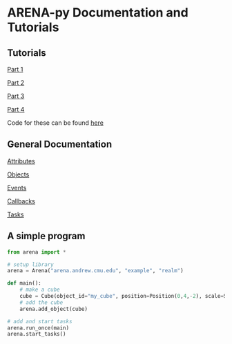 # ARENA-py Documentation and Tutorials

## Tutorials
[Part 1](beginner.md)

[Part 2](intermediate.md)

[Part 3](novice.md)

[Part 4](advanced.md)

Code for these can be found [here](../examples/tutorial)

## General Documentation
[Attributes](attributes.md)

[Objects](objects.md)

[Events](events.md)

[Callbacks](callbacks.md)

[Tasks](tasks.md)

## A simple program

```python
from arena import *

# setup library
arena = Arena("arena.andrew.cmu.edu", "example", "realm")

def main():
    # make a cube
    cube = Cube(object_id="my_cube", position=Position(0,4,-2), scale=Scale(2,2,2))
    # add the cube
    arena.add_object(cube)

# add and start tasks
arena.run_once(main)
arena.start_tasks()
```
